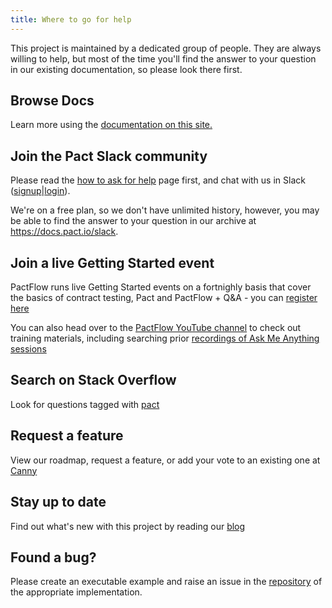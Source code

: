 ```yaml
---
title: Where to go for help
---
```


This project is maintained by a dedicated group of people. They are always willing to help, but most of the time you'll find the answer to your question in our existing documentation, so please look there first.

## Browse Docs

Learn more using the [documentation on this site.](implementation_guides/cli)

## Join the Pact Slack community

Please read the [how to ask for help](/help/how_to_ask_for_help) page first, and chat with us in Slack ([signup](https://slack.pact.io)|[login](https://pact-foundation.slack.com)).

We're on a free plan, so we don't have unlimited history, however, you may be able to find the answer to your question in our archive at https://docs.pact.io/slack.

## Join a live Getting Started event

PactFlow runs live Getting Started events on a fortnighly basis that cover the basics of contract testing, Pact and PactFlow + Q&A - you can [register here](https://smartbear.zoom.us/webinar/register/WN_raWSrPHuQR-2H8m_V1l-vQ/) 

You can also head over to the [PactFlow YouTube channel](https://www.youtube.com/c/Pactflow/playlists) to check out training materials, including searching prior [recordings of Ask Me Anything sessions](https://www.youtube.com/playlist?list=PLwy9Bnco-IpdgdZce-rXeR7EF2_6T8z7S)

## Search on Stack Overflow

Look for questions tagged with [pact](https://stackoverflow.com/questions/tagged/pact)

## Request a feature

View our roadmap, request a feature, or add your vote to an existing one at [Canny](https://pact.canny.io/)

## Stay up to date

Find out what's new with this project by reading our [blog](https://docs.pact.io/blog)

## Found a bug?

Please create an executable example and raise an issue in the [repository](https://github.com/pact-foundation) of the appropriate implementation.
